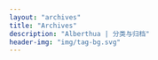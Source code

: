 ```yaml
---
layout: "archives"
title: "Archives"
description: "Alberthua | 分类与归档"
header-img: "img/tag-bg.svg"
---
```

